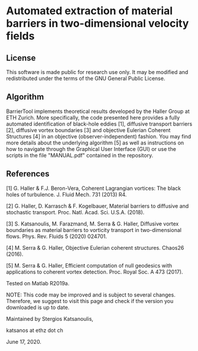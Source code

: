 # Automated extraction of material barriers in two-dimensional velocity fields

## License

This software is made public for research use only. It may be modified and redistributed under the terms of the GNU General Public License.

## Algorithm

BarrierTool implements theoretical results developed by the Haller Group at ETH Zurich. More specifically, the code presented here provides a fully automated identification of black-hole eddies [1], diffusive transport barriers [2], diffusive vortex boundaries [3] and objective Eulerian Coherent Structures [4] in an objective (observer-independent) fashion. You may find more details about the underlying algorithm [5] as well as instructions on how to navigate through the Graphical User Interface (GUI) or use the scripts in the file "MANUAL.pdf" contained in the repository.

## References
[1] G. Haller & F.J. Beron-Vera, Coherent Lagrangian vortices: The black holes of turbulence. 
J. Fluid Mech. 731 (2013) R4.

[2] G. Haller, D. Karrasch & F. Kogelbauer, Material barriers to diffusive and stochastic transport. Proc. Natl. Acad. Sci. U.S.A. (2018).

[3] S. Katsanoulis, M. Farazmand, M. Serra & G. Haller, Diffusive vortex boundaries as material barriers to vorticity
transport in two-dimensional flows. Phys. Rev. Fluids 5 (2020) 024701.

[4] M. Serra & G. Haller, Objective Eulerian coherent structures. Chaos26 (2016).

[5] M. Serra & G. Haller, Efficient computation of null geodesics with applications to coherent vortex detection. Proc. Royal Soc. A 473 (2017).


Tested on Matlab R2019a.

NOTE: This code may be improved and is subject to several changes. Therefore, we suggest to visit this page and check if the version you downloaded is up to date.  

Maintained by Stergios Katsanoulis,

katsanos at ethz dot ch

June 17, 2020.
